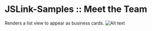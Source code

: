 # JSLink-Samples :: Meet the Team
Renders a list view to appear as business cards.
![Alt text](/rmilton/JSLink-Samples/blob/master/Meet%20the%20Team/MeetTheTeam.PNG?raw=true "Meet the Team")
